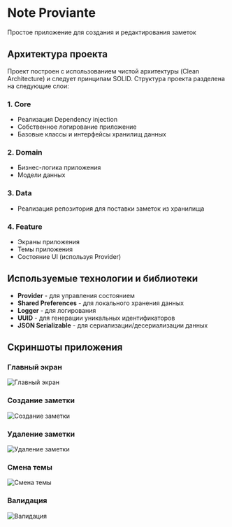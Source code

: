 # Note Proviante

Простое приложение для создания и редактирования заметок

## Архитектура проекта

Проект построен с использованием чистой архитектуры (Clean Architecture) и следует принципам SOLID. Структура проекта разделена на следующие слои:

### 1. Core
- Реализация Dependency injection
- Собственное логирование приложение
- Базовые классы и интерфейсы хранилищ данных

### 2. Domain
- Бизнес-логика приложения
- Модели данных

### 3. Data
- Реализация репозитория для поставки заметок из хранилища

### 4. Feature
- Экраны приложения
- Темы приложения
- Состояние UI (используя Provider)

## Используемые технологии и библиотеки

- **Provider** - для управления состоянием
- **Shared Preferences** - для локального хранения данных
- **Logger** - для логирования
- **UUID** - для генерации уникальных идентификаторов
- **JSON Serializable** - для сериализации/десериализации данных

## Скриншоты приложения
### Главный экран
![Главный экран](assets/screenshots/mainScreen.png)
### Создание заметки
![Создание заметки](assets/screenshots/createNote.png)
### Удаление заметки
![Удаление заметки](assets/screenshots/deleteNote.png)
### Смена темы
![Смена темы](assets/screenshots/switchTheme.png)
### Валидация
![Валидация](assets/screenshots/validate.png)



